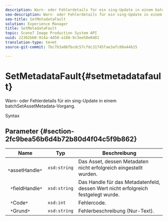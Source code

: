 ```yaml
---
description: Warn- oder Fehlerdetails für ein sing-Update in einem batchSetAssetMetadata-Vorgang.
seo-description: Warn- oder Fehlerdetails für ein sing-Update in einem batchSetAssetMetadata-Vorgang.
seo-title: SetMetadataFault
solution: Experience Manager
title: SetMetadataFault
topic: Scene7 Image Production System API
uuid: 22302bb0-914a-4d50-a188-9c3ee58e0481
translation-type: tm+mt
source-git-commit: 7bc7b3a86fbcdc57cfdc31745fae3afc06e44b15

---
```



# SetMetadataFault{#setmetadatafault}

Warn- oder Fehlerdetails für ein sing-Update in einem batchSetAssetMetadata-Vorgang.

Syntax

## Parameter {#section-2fc9bea56b6d4b72b80d4f04c5f9b862}

| Name | Typ | Beschreibung |
|---|---|---|
| ` *`assetHandle`*` | `xsd:string` | Das Asset, dessen Metadaten nicht erfolgreich eingestellt wurden. |
| ` *`fieldHandle`*` | `xsd:string` | Das Handle für das Metadatenfeld, dessen Wert nicht erfolgreich festgelegt wurde. |
| ` *`Code`*` | `xsd:int` | Fehlercode. |
| ` *`Grund`*` | `xsd:string` | Fehlerbeschreibung (Nur-Text). |

